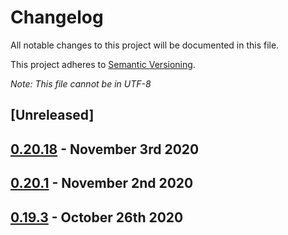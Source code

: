 # Changelog

All notable changes to this project will be documented in this file.

This project adheres to [Semantic Versioning](https://semver.org/spec/v2.0.0.html).

*Note: This file cannot be in UTF-8*

## [Unreleased]

## [0.20.18] - November 3rd 2020


## [0.20.1] - November 2nd 2020


## [0.19.3] - October 26th 2020



[0.19.3]: https://github.com/Esri/solution.js/compare/releases/tag/v0.19.3 "v0.19.3"
[0.20.1]: https://github.com/Esri/solution.js/compare/v0.19.3...v0.20.1 "v0.20.1"
[0.20.18]: https://github.com/Esri/solution.js/compare/v0.20.1...v0.20.18 "v0.20.18"
[HEAD]: https://github.com/Esri/solution.js/compare/v0.20.18...HEAD "Unreleased Changes"
